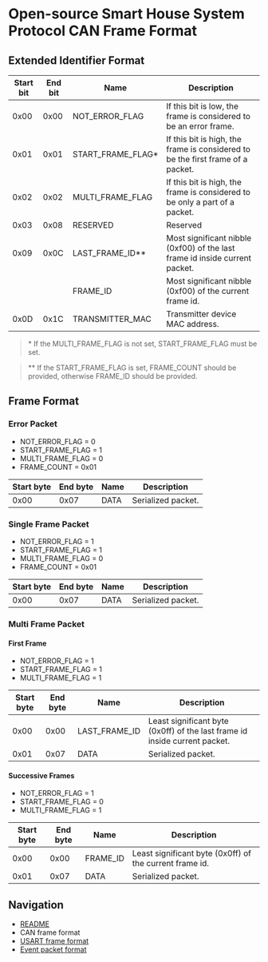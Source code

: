 # Open-source Smart House System Protocol CAN Frame Format

## Extended Identifier Format
| Start bit | End bit | Name              | Description |
| --------- | ------- | ----------------- | ----------- |
| 0x00      | 0x00    | NOT_ERROR_FLAG    | If this bit is low, the frame is considered to be an error frame. |
| 0x01      | 0x01    | START_FRAME_FLAG* | If this bit is high, the frame is considered to be the first frame of a packet. |
| 0x02      | 0x02    | MULTI_FRAME_FLAG  | If this bit is high, the frame is considered to be only a part of a packet. |
| 0x03      | 0x08    | RESERVED          | Reserved |
| 0x09      | 0x0C    | LAST_FRAME_ID**   | Most significant nibble (0xf00) of the last frame id inside current packet. |
|           |         | FRAME_ID          | Most significant nibble (0xf00) of the current frame id. |
| 0x0D      | 0x1C    | TRANSMITTER_MAC   | Transmitter device MAC address. |

> \* If the MULTI_FRAME_FLAG is not set, START_FRAME_FLAG must be set.

> \*\* If the START_FRAME_FLAG is set, FRAME_COUNT should be provided, otherwise FRAME_ID should be provided. 

## Frame Format

### Error Packet
* NOT_ERROR_FLAG = 0
* START_FRAME_FLAG = 1
* MULTI_FRAME_FLAG = 0
* FRAME_COUNT = 0x01

| Start byte | End byte | Name | Description |
| ---------  | -------  | ---- | ----------- |
| 0x00       | 0x07     | DATA | Serialized packet. |

### Single Frame Packet
* NOT_ERROR_FLAG = 1
* START_FRAME_FLAG = 1
* MULTI_FRAME_FLAG = 0
* FRAME_COUNT = 0x01

| Start byte | End byte | Name | Description |
| ---------  | -------  | ---- | ----------- |
| 0x00       | 0x07     | DATA | Serialized packet. |

### Multi Frame Packet

#### First Frame
* NOT_ERROR_FLAG = 1
* START_FRAME_FLAG = 1
* MULTI_FRAME_FLAG = 1

| Start byte | End byte | Name          | Description |
| ---------  | -------  | ------------- | ----------- |
| 0x00       | 0x00     | LAST_FRAME_ID | Least significant byte (0x0ff) of the last frame id inside current packet. |
| 0x01       | 0x07     | DATA          | Serialized packet. |

#### Successive Frames
* NOT_ERROR_FLAG = 1
* START_FRAME_FLAG = 0
* MULTI_FRAME_FLAG = 1

| Start byte | End byte | Name        | Description |
| ---------  | -------  | ----------- | ----------- |
| 0x00       | 0x00     | FRAME_ID    | Least significant byte (0x0ff) of the current frame id. |
| 0x01       | 0x07     | DATA        | Serialized packet. |

## Navigation
* [README](../README.md)
* CAN frame format
* [USART frame format](USART.md)
* [Event packet format](PACKET.md)
